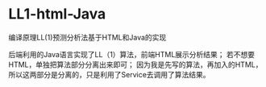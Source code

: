 # LL1-html-Java
编译原理LL(1)预测分析法基于HTML和Java的实现

后端利用的Java语言实现了LL（1）算法，前端HTML展示分析结果；
若不想要HTML，单独把算法部分分离出来即可；
因为我是先写的算法，再加入的HTML，所以这两部分是分离的，只是利用了Service去调用了算法结果。
